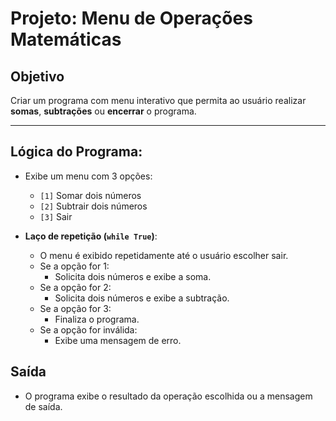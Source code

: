 # Projeto: Menu de Operações Matemáticas

## Objetivo

Criar um programa com menu interativo que permita ao usuário realizar **somas**, **subtrações** ou **encerrar** o programa.

---

## Lógica do Programa:

- Exibe um menu com 3 opções:
  - `[1]` Somar dois números
  - `[2]` Subtrair dois números
  - `[3]` Sair

- **Laço de repetição (`while True`)**:
  - O menu é exibido repetidamente até o usuário escolher sair.
  - Se a opção for 1:
    - Solicita dois números e exibe a soma.
  - Se a opção for 2:
    - Solicita dois números e exibe a subtração.
  - Se a opção for 3:
    - Finaliza o programa.
  - Se a opção for inválida:
    - Exibe uma mensagem de erro.


## Saída

- O programa exibe o resultado da operação escolhida ou a mensagem de saída.
